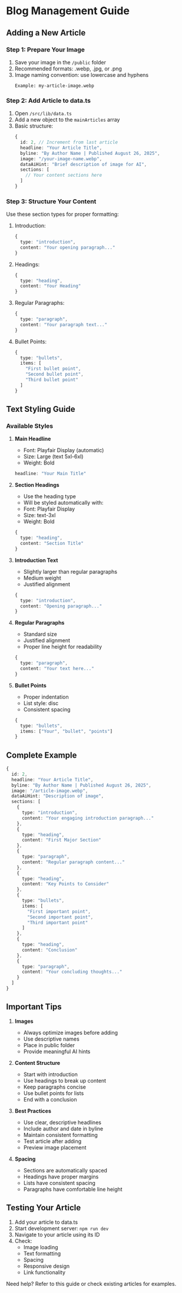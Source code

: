 # Blog Management Guide

## Adding a New Article

### Step 1: Prepare Your Image
1. Save your image in the `/public` folder
2. Recommended formats: .webp, .jpg, or .png
3. Image naming convention: use lowercase and hyphens
   ```
   Example: my-article-image.webp
   ```

### Step 2: Add Article to data.ts
1. Open `/src/lib/data.ts`
2. Add a new object to the `mainArticles` array
3. Basic structure:
   ```typescript
   {
     id: 2, // Increment from last article
     headline: "Your Article Title",
     byline: "By Author Name | Published August 26, 2025",
     image: "/your-image-name.webp",
     dataAiHint: "Brief description of image for AI",
     sections: [
       // Your content sections here
     ]
   }
   ```

### Step 3: Structure Your Content
Use these section types for proper formatting:

1. Introduction:
   ```typescript
   {
     type: "introduction",
     content: "Your opening paragraph..."
   }
   ```

2. Headings:
   ```typescript
   {
     type: "heading",
     content: "Your Heading"
   }
   ```

3. Regular Paragraphs:
   ```typescript
   {
     type: "paragraph",
     content: "Your paragraph text..."
   }
   ```

4. Bullet Points:
   ```typescript
   {
     type: "bullets",
     items: [
       "First bullet point",
       "Second bullet point",
       "Third bullet point"
     ]
   }
   ```

## Text Styling Guide

### Available Styles

1. **Main Headline**
   - Font: Playfair Display (automatic)
   - Size: Large (text 5xl-6xl)
   - Weight: Bold
   ```typescript
   headline: "Your Main Title"
   ```

2. **Section Headings**
   - Use the heading type
   - Will be styled automatically with:
   - Font: Playfair Display
   - Size: text-3xl
   - Weight: Bold
   ```typescript
   {
     type: "heading",
     content: "Section Title"
   }
   ```

3. **Introduction Text**
   - Slightly larger than regular paragraphs
   - Medium weight
   - Justified alignment
   ```typescript
   {
     type: "introduction",
     content: "Opening paragraph..."
   }
   ```

4. **Regular Paragraphs**
   - Standard size
   - Justified alignment
   - Proper line height for readability
   ```typescript
   {
     type: "paragraph",
     content: "Your text here..."
   }
   ```

5. **Bullet Points**
   - Proper indentation
   - List style: disc
   - Consistent spacing
   ```typescript
   {
     type: "bullets",
     items: ["Your", "bullet", "points"]
   }
   ```

## Complete Example

```typescript
{
  id: 2,
  headline: "Your Article Title",
  byline: "By Author Name | Published August 26, 2025",
  image: "/article-image.webp",
  dataAiHint: "Description of image",
  sections: [
    {
      type: "introduction",
      content: "Your engaging introduction paragraph..."
    },
    {
      type: "heading",
      content: "First Major Section"
    },
    {
      type: "paragraph",
      content: "Regular paragraph content..."
    },
    {
      type: "heading",
      content: "Key Points to Consider"
    },
    {
      type: "bullets",
      items: [
        "First important point",
        "Second important point",
        "Third important point"
      ]
    },
    {
      type: "heading",
      content: "Conclusion"
    },
    {
      type: "paragraph",
      content: "Your concluding thoughts..."
    }
  ]
}
```

## Important Tips

1. **Images**
   - Always optimize images before adding
   - Use descriptive names
   - Place in public folder
   - Provide meaningful AI hints

2. **Content Structure**
   - Start with introduction
   - Use headings to break up content
   - Keep paragraphs concise
   - Use bullet points for lists
   - End with a conclusion

3. **Best Practices**
   - Use clear, descriptive headlines
   - Include author and date in byline
   - Maintain consistent formatting
   - Test article after adding
   - Preview image placement

4. **Spacing**
   - Sections are automatically spaced
   - Headings have proper margins
   - Lists have consistent spacing
   - Paragraphs have comfortable line height

## Testing Your Article

1. Add your article to data.ts
2. Start development server: `npm run dev`
3. Navigate to your article using its ID
4. Check:
   - Image loading
   - Text formatting
   - Spacing
   - Responsive design
   - Link functionality

Need help? Refer to this guide or check existing articles for examples.